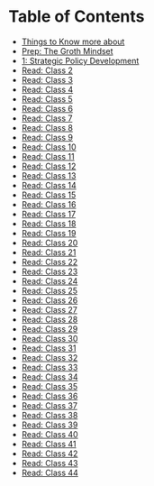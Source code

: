 # Table of Contents

- [Things to Know more about](ReadmeT.md)
- [Prep: The Groth Mindset](/Readings/Prep:GrowthMinset.md)
- [1: Strategic Policy Development](Read1.md)  <!-- Link to 'Read: Class 1' document -->
- [Read: Class 2](Read2.md)  <!-- Link to 'Read: Class 2' document -->
- [Read: Class 3](Read3.md)  <!-- Link to 'Read: Class 3' document -->
- [Read: Class 4](Read4.md)  <!-- Link to 'Read: Class 4' document -->
- [Read: Class 5](Read5.md)  <!-- Link to 'Read: Class 5' document -->
- [Read: Class 6](Read6.md)  <!-- Link to 'Read: Class 6' document -->
- [Read: Class 7](Read7.md)  <!-- Link to 'Read: Class 7' document -->
- [Read: Class 8](Read8.md)  <!-- Link to 'Read: Class 8' document -->
- [Read: Class 9](Read9.md)  <!-- Link to 'Read: Class 9' document -->
- [Read: Class 10](Read10.md)  <!-- Link to 'Read: Class 10' document -->
- [Read: Class 11](Read11.md)  <!-- Link to 'Read: Class 11' document -->
- [Read: Class 12](Read12.md)  <!-- Link to 'Read: Class 12' document -->
- [Read: Class 13](Read13.md)  <!-- Link to 'Read: Class 13' document -->
- [Read: Class 14](Read14.md)  <!-- Link to 'Read: Class 14' document -->
- [Read: Class 15](Read15.md)  <!-- Link to 'Read: Class 15' document -->
- [Read: Class 16](Read16.md)  <!-- Link to 'Read: Class 16' document -->
- [Read: Class 17](Read17.md)  <!-- Link to 'Read: Class 17' document -->
- [Read: Class 18](Read18.md)  <!-- Link to 'Read: Class 18' document -->
- [Read: Class 19](Read19.md)  <!-- Link to 'Read: Class 19' document -->
- [Read: Class 20](Read20.md)  <!-- Link to 'Read: Class 20' document -->
- [Read: Class 21](Read21.md)  <!-- Link to 'Read: Class 21' document -->
- [Read: Class 22](Read22.md)  <!-- Link to 'Read: Class 22' document -->
- [Read: Class 23](Read23.md)  <!-- Link to 'Read: Class 23' document -->
- [Read: Class 24](Read24.md)  <!-- Link to 'Read: Class 24' document -->
- [Read: Class 25](Read25.md)  <!-- Link to 'Read: Class 25' document -->
- [Read: Class 26](Read26.md)  <!-- Link to 'Read: Class 26' document -->
- [Read: Class 27](Read27.md)  <!-- Link to 'Read: Class 27' document -->
- [Read: Class 28](Read28.md)  <!-- Link to 'Read: Class 28' document -->
- [Read: Class 29](Read29.md)  <!-- Link to 'Read: Class 29' document -->
- [Read: Class 30](Read30.md)  <!-- Link to 'Read: Class 30' document -->
- [Read: Class 31](Read31.md)  <!-- Link to 'Read: Class 31' document -->
- [Read: Class 32](Read32.md)  <!-- Link to 'Read: Class 32' document -->
- [Read: Class 33](Read33.md)  <!-- Link to 'Read: Class 33' document -->
- [Read: Class 34](Read34.md)  <!-- Link to 'Read: Class 34' document -->
- [Read: Class 35](Read35.md)  <!-- Link to 'Read: Class 35' document -->
- [Read: Class 36](Read36.md)  <!-- Link to 'Read: Class 36' document -->
- [Read: Class 37](Read37.md)  <!-- Link to 'Read: Class 37' document -->
- [Read: Class 38](Read38.md)  <!-- Link to 'Read: Class 38' document -->
- [Read: Class 39](Read39.md)  <!-- Link to 'Read: Class 39' document -->
- [Read: Class 40](Read40.md)  <!-- Link to 'Read: Class 40' document -->
- [Read: Class 41](Read41.md)  <!-- Link to 'Read: Class 41' document -->
- [Read: Class 42](Read42.md)  <!-- Link to 'Read: Class 42' document -->
- [Read: Class 43](Read43.md)  <!-- Link to 'Read: Class 43' document -->
- [Read: Class 44](Read44.md)  <!-- Link to 'Read: Class 44' document -->

